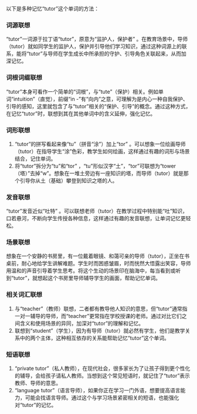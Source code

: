 以下是多种记忆“tutor”这个单词的方法：

### 词源联想
“tutor”一词源于拉丁语“tutor”，原意为“监护人，保护者” 。在教育场景中，导师（tutor）就如同学生的监护人，保护并引导他们学习知识，通过这种词源上的联系，能将“tutor”与导师在学生成长中所承担的守护、引导角色关联起来，从而加深记忆。

### 词根词缀联想
“tutor”本身可看作一个简单的“词根”，与“tute”（保护）相关。例如单词“intuition”（直觉），前缀“in -”有“向内”之意，可理解为是内心一种自我保护、引导的感知，这里就包含了与“tutor”相关的“保护、引导”的概念。通过这种方式，在记忆“tutor”时，联想到其在其他单词中的含义延伸，强化记忆。 

### 词形联想
1. “tutor”的拼写看起来像“tu”（拼音“涂”）加上“tor” 。可以想象一位绘画导师（tutor）在指导学生“涂”色彩，教学生如何绘画，这样通过有趣的词形与场景结合，记住单词。 
2. 将“tutor”拆分为“tu”和“tor” ，“tu”形似汉字“土”，“tor”可联想为“tower（塔）”去掉“w”。想象在一堆土旁边有一座知识的塔，而导师（tutor）就是那个引导你从土（基础）攀登到知识之塔的人。

### 发音联想
“tutor”发音近似“吐特” 。可以联想老师（tutor）在教学过程中特别能“吐”知识，口若悬河，不断向学生传授各种信息，这样通过有趣的发音联想，让单词记忆更轻松。 

### 场景联想
想象在一个安静的书房里，有一位戴着眼镜、和蔼可亲的导师（tutor），正坐在书桌前，耐心地给学生讲解难题。学生时而困惑皱眉，时而恍然大悟露出笑容，导师用温和的声音引导着学生思考。将这个生动的场景印在脑海中，每当看到或听到“tutor”，就想起这个书房里导师辅导学生的画面，帮助记忆单词。

### 相关词汇联想
1. 与“teacher”（教师）联想，二者都有教导他人知识的意思，但“tutor”通常指一对一辅导的导师，而“teacher”更常指在学校授课的老师。通过对比它们之间含义和使用场景的异同，加深对“tutor”的理解和记忆。 
2. 联想到“student”（学生），因为有导师（tutor）就必然有学生，他们是教学关系中的两个主体，这种相互依存的关系能帮助记忆“tutor”这个单词。

### 短语联想
1. “private tutor”（私人教师），在现代社会，很多家长为了让孩子得到更个性化的辅导，会给孩子请私人教师。当想到这个常见短语时，就记住了“tutor”表示教师、导师的意思。 
2. “language tutor”（语言导师），如果你正在学习一门外语，想要提高语言能力，可能会找语言导师。通过这个与学习场景紧密相关的短语，也能强化对“tutor”的记忆。 